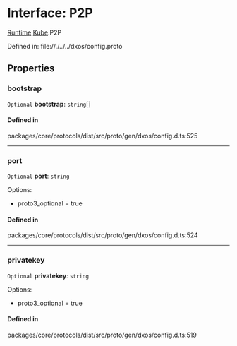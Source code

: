 # Interface: P2P

[Runtime](../modules/dxos_config.defs.Runtime.md).[Kube](../modules/dxos_config.defs.Runtime.Kube.md).P2P

Defined in:
  file://./../../dxos/config.proto

## Properties

### bootstrap

 `Optional` **bootstrap**: `string`[]

#### Defined in

packages/core/protocols/dist/src/proto/gen/dxos/config.d.ts:525

___

### port

 `Optional` **port**: `string`

Options:
  - proto3_optional = true

#### Defined in

packages/core/protocols/dist/src/proto/gen/dxos/config.d.ts:524

___

### privatekey

 `Optional` **privatekey**: `string`

Options:
  - proto3_optional = true

#### Defined in

packages/core/protocols/dist/src/proto/gen/dxos/config.d.ts:519
